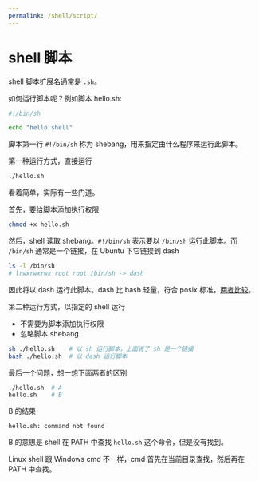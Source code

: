 ```yaml
---
permalink: /shell/script/
---
```


# shell 脚本

shell 脚本扩展名通常是 `.sh`。

如何运行脚本呢？例如脚本 hello.sh:

```sh
#!/bin/sh

echo "hello shell"
```

脚本第一行 `#!/bin/sh` 称为 shebang，用来指定由什么程序来运行此脚本。

第一种运行方式，直接运行

```sh
./hello.sh
```

看着简单，实际有一些门道。

首先，要给脚本添加执行权限

```sh
chmod +x hello.sh
```

然后，shell 读取 shebang。`#!/bin/sh` 表示要以 `/bin/sh` 运行此脚本。而 `/bin/sh` 通常是一个链接，在 Ubuntu 下它链接到 dash

```sh
ls -l /bin/sh
# lrwxrwxrwx root root /bin/sh -> dash
```

因此将以 dash 运行此脚本。dash 比 bash 轻量，符合 posix 标准，[两者比较](https://wiki.ubuntu.com/DashAsBinSh)。

第二种运行方式，以指定的 shell 运行

- 不需要为脚本添加执行权限
- 忽略脚本 shebang

```sh
sh ./hello.sh    # 以 sh 运行脚本，上面说了 sh 是一个链接
bash ./hello.sh  # 以 dash 运行脚本
```

最后一个问题，想一想下面两者的区别

```sh
./hello.sh  # A
hello.sh    # B
```

B 的结果

```
hello.sh: command not found
```

B 的意思是 shell 在 PATH 中查找 `hello.sh` 这个命令，但是没有找到。

Linux shell 跟 Windows cmd 不一样，cmd 首先在当前目录查找，然后再在 PATH 中查找。
